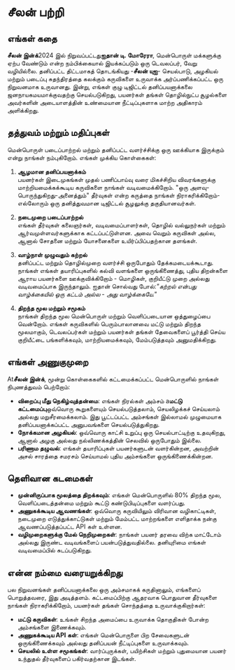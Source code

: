 # சீலன் பற்றி

## எங்கள் கதை

**சீலன் இன்க்**2024 இல் நிறுவப்பட்டது**ஐதான் டி. மோரேரா**, மென்பொருள் மக்களுக்கு ஏற்ப வேண்டும்
என்ற நம்பிக்கையால் இயக்கப்படும் ஒரு டெவலப்பர், வேறு வழியில்லை. தனிப்பட்ட திட்டமாகத்
தொடங்கியது -**சீலன் யுஐ**- செயல்பாடு, அழகியல் மற்றும் படைப்பு சுதந்திரத்தை கலக்கும் கருவிகளை
உருவாக்க அர்ப்பணிக்கப்பட்ட ஒரு நிறுவனமாக உருவானது. இன்று, எங்கள் குழு டிஜிட்டல் தனிப்பயனாக்கலை
ஜனநாயகமயமாக்குவதற்கு செயல்படுகிறது, பயனர்கள் தங்கள் தொழில்நுட்ப சூழல்களை அவர்களின் அடையாளத்தின்
உண்மையான நீட்டிப்புகளாக மாற்ற அதிகாரம் அளிக்கிறது.

## தத்துவம் மற்றும் மதிப்புகள்

மென்பொருள் படைப்பாற்றல் மற்றும் தனிப்பட்ட வளர்ச்சிக்கு ஒரு ஊக்கியாக இருக்கும் என்று நாங்கள்
நம்புகிறோம். எங்கள் முக்கிய கொள்கைகள்:

1. **ஆழமான தனிப்பயனாக்கம்**\
   பயனர்கள் இடைமுகங்கள் முதல் பணிப்பாய்வு வரை மிகச்சிறிய விவரங்களுக்கு மாற்றியமைக்கக்கூடிய
   கருவிகளை நாங்கள் வடிவமைக்கிறோம். "ஒரு அளவு-பொருந்துகிறது-அனைத்தும்" தீர்வுகள் என்ற கருத்தை
   நாங்கள் நிராகரிக்கிறோம்-எல்லோரும் ஒரு தனித்துவமான டிஜிட்டல் சூழலுக்கு தகுதியானவர்கள்.

2. **நடைமுறை படைப்பாற்றல்**\
   எங்கள் தீர்வுகள் கலைஞர்கள், வடிவமைப்பாளர்கள், தொழில் வல்லுநர்கள் மற்றும் ஆர்வமுள்ளவர்களுக்காக
   கட்டப்பட்டுள்ளன. அவை வெறும் கருவிகள் அல்ல, ஆனால் சோதனை மற்றும் யோசனைகளை உயிர்ப்பிப்பதற்கான
   தளங்கள்.

3. **வாழ்நாள் முழுவதும் கற்றல்**\
   தனிப்பட்ட மற்றும் தொழில்முறை வளர்ச்சி ஒருபோதும் தேக்கமடையக்கூடாது. நாங்கள் எங்கள் தயாரிப்புகளில்
   கல்வி வளங்களை ஒருங்கிணைத்து, புதிய திறன்களை ஆராய பயனர்களை ஊக்குவிக்கிறோம் - மொழிகள்,
   குறியீட்டு முறை அல்லது வடிவமைப்பாக இருந்தாலும். ஐதான் சொல்வது போல்:_"கற்றல் என்பது வாழ்க்கையில்
   ஒரு கட்டம் அல்ல - அது வாழ்க்கையே."_

4. **திறந்த மூல மற்றும் சமூகம்**\
   நாங்கள் திறந்த மூல மென்பொருள் மற்றும் வெளிப்படையான ஒத்துழைப்பை வென்றோம். எங்கள் கருவிகளில்
   பெரும்பாலானவை மட்டு மற்றும் திறந்த மூலமாகும், டெவலப்பர்கள் மற்றும் பயனர்கள் தங்கள் தேவைகளைப்
   பூர்த்தி செய்ய குறியீட்டை பங்களிக்கவும், மாற்றியமைக்கவும், மேம்படுத்தவும் அனுமதிக்கிறது.

## எங்கள் அணுகுமுறை

At**சீலன் இன்க்**, மூன்று கொள்கைகளில் கட்டமைக்கப்பட்ட மென்பொருளில் நாங்கள் நிபுணத்துவம் பெற்றோம்:

- **விறைப்பு மீது நெகிழ்வுத்தன்மை**: எங்கள் நிரல்கள் அம்சம் a**மட்டு கட்டமைப்பு**ஒவ்வொரு
  கூறுகளையும் செயல்படுத்தலாம், செயலிழக்கச் செய்யலாம் அல்லது மறுசீரமைக்கலாம். இது பூட்டப்பட்ட
  அம்சங்கள் இல்லாமல் முழுமையாக தனிப்பயனாக்கப்பட்ட அனுபவங்களை செயல்படுத்துகிறது.
- **நோக்கமான அழகியல்**: ஒவ்வொரு காட்சி உறுப்பு ஒரு செயல்பாட்டிற்கு உதவுகிறது, ஆனால் அழகு
  அல்லது நல்லிணக்கத்தின் செலவில் ஒருபோதும் இல்லை.
- **பரிணாம தழுவல்**: எங்கள் தயாரிப்புகள் பயனர்களுடன் வளர்கின்றன, அவற்றின் அசல் சாரத்தை சமரசம்
  செய்யாமல் புதிய அம்சங்களை ஒருங்கிணைக்கின்றன.

## தெளிவான கடமைகள்

- **முன்னிருப்பாக மூலத்தை திறக்கவும்**: எங்கள் மென்பொருளில் 80% திறந்த மூல, வெளிப்படைத்தன்மை
  மற்றும் கூட்டு கண்டுபிடிப்புகளை வளர்ப்பது.
- **அணுகக்கூடிய ஆவணங்கள்**: ஒவ்வொரு கருவியிலும் விரிவான வழிகாட்டிகள், நடைமுறை
  எடுத்துக்காட்டுகள் மற்றும் மேம்பட்ட மாற்றங்களை எளிதாக்க நன்கு ஆவணப்படுத்தப்பட்ட API கள் உள்ளன.
- **வழிமுறைகளுக்கு மேல் நெறிமுறைகள்**: நாங்கள் பயனர் தரவை விற்க மாட்டோம் அல்லது இருண்ட
  வடிவங்களைப் பயன்படுத்துவதில்லை. தனியுரிமை எங்கள் வடிவமைப்பில் சுடப்படுகிறது.

## என்ன நம்மை வரையறுக்கிறது

பல நிறுவனங்கள் தனிப்பயனாக்கலை ஒரு அம்சமாகக் கருதினாலும், எங்களைப் பொறுத்தவரை, இது அடித்தளம்.
கட்டமைப்பிற்கு ஆதரவாக பொதுவான தீர்வுகளை நாங்கள் நிராகரிக்கிறோம், பயனர்கள் தங்கள் சொந்தத்தை
உருவாக்குகிறார்கள்:

- **மட்டு கருவிகள்**: உங்கள் சிறந்த அமைப்பை உருவாக்க தொகுதிகள் போன்ற அம்சங்களை இணைக்கவும்.
- **அணுகக்கூடிய API கள்**: எங்கள் மென்பொருளை பிற சேவைகளுடன் ஒருங்கிணைக்கவும் அல்லது
  தனிப்பயன் நீட்டிப்புகளை உருவாக்கவும்.
- **செயலில் உள்ள சமூகங்கள்**: வார்ப்புருக்கள், பயிற்சிகள் மற்றும் புதுமையான பயனர் உந்துதல்
  தீர்வுகளைப் பகிர்வதற்கான இடங்கள்.
